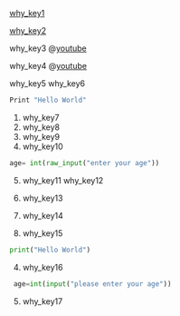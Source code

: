 [why_key1](https://www.youtube.com/watch?v=UlpurGz1-TU&t=9s)



[why_key2](https://www.youtube.com/watch?v=iWNpVTYSt74)


why_key3
@[youtube](By30SCp-Tsw&t=1s)

why_key4
@[youtube](bMrDHtGHFR4)



why_key5
why_key6


```python
Print "Hello World"
```

1. why_key7
2. why_key8
3. why_key9
4. why_key10
```python 
age= int(raw_input("enter your age"))
```

5. why_key11
why_key12



1. why_key13
2. why_key14
3. why_key15
```python
print("Hello World")
 ```
4. why_key16
```python
 age=int(input("please enter your age"))
  ```
5. why_key17
